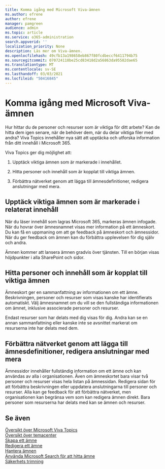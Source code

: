 ```yaml
---
title: Komma igång med Microsoft Viva-ämnen
ms.author: efrene
author: efrene
manager: pamgreen
audience: admin
ms.topic: article
ms.service: o365-administration
search.appverid: ''
localization_priority: None
description: Läs mer om Viva-ämnen.
ms.openlocfilehash: 49cfb13a198658eb867f80fcdbeccf6411794b75
ms.sourcegitcommit: 070724118be25cd83418d2a56863da95582dae65
ms.translationtype: MT
ms.contentlocale: sv-SE
ms.lasthandoff: 03/03/2021
ms.locfileid: "50416845"
---
```

# <a name="get-started-with-microsoft-viva-topics"></a>Komma igång med Microsoft Viva-ämnen

Hur hittar du de personer och resurser som är viktiga för ditt arbete? Kan de hitta dem igen senare, när de behöver dem, när du delar viktiga filer med andra? Viva Topics innehåller nya sätt att upptäcka och utforska information från ditt innehåll i Microsoft 365.  

Viva Topics ger dig möjlighet att: 

1. Upptäck viktiga ämnen som är markerade i innehållet.

2. Hitta personer och innehåll som är kopplat till viktiga ämnen.

3. Förbättra nätverket genom att lägga till ämnesdefinitioner, redigera anslutningar med mera.


## <a name="discover-important-topics-highlighted-in-related-content"></a>Upptäck viktiga ämnen som är markerade i relaterat innehåll 

När du läser innehåll som lagras Microsoft 365, markeras ämnen infogade. När du hovrar över ämnesnamnet visas mer information på ett ämneskort. Du kan få en uppmaning om att ge feedback på ämneskort och ämnessidor. När du ger feedback om ämnen kan du förbättra upplevelsen för dig själv och andra. 

Ämnen kommer att lansera ämnen gradvis över tjänsten. Till en början visas höjdpunkter i alla SharePoint och sidor.


## <a name="find-people-and-content-connected-to-important-topics"></a>Hitta personer och innehåll som är kopplat till viktiga ämnen 

Ämneskort ger en sammanfattning av informationen om ett ämne. Beskrivningen, personer och resurser som visas kanske har identifierats automatiskt. Välj ämnesnamnet om du vill se den fullständiga informationen om ämnet, inklusive associerade personer och resurser.  

Endast resurser som har delats med dig visas för dig. Andra kan se en annan sammanfattning eller kanske inte se avsnittet markerat om resurserna inte har delats med dem. 



## <a name="improve-the-network-by-adding-topic-definitions-editing-connections-and-more"></a>Förbättra nätverket genom att lägga till ämnesdefinitioner, redigera anslutningar med mera 

Ämnessidor innehåller fullständig information om ett ämne och kan användas av alla i organisationen. Även om ämneskortet bara visar två personer och resurser visas hela listan på ämnessidan. Redigera sidan för att förbättra beskrivningen eller uppdatera anslutningarna till personer och resurser. Alla kan ge feedback för att förbättra nätverket, men organisationen kan begränsa vem som kan redigera ämnen direkt. Bara personer som resurserna har delats med kan se ämnen och resurser.


## <a name="see-also"></a>Se även
[Översikt över Microsoft Viva Topics](topic-experiences-overview.md)</br>
[Översikt över temacenter](topic-center-overview.md)</br>
[Skapa ett ämne](create-a-topic.md)</br>
[Redigera ett ämne](edit-a-topic.md)</br>
[Hantera ämnen](manage-topics.md)</br>
[Använda Microsoft Search för att hitta ämne](search.md)</br>
[Säkerhets trimning](topic-experiences-security-trimming.md)

